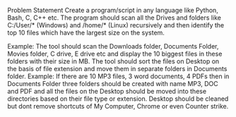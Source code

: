 Problem Statement
Create a program/script in any language like Python, Bash, C, C++ etc. The program should
scan all the Drives and folders like C:/User/* (Windows) and /home/* (Linux) recursively and
then identify the top 10 files which have the largest size on the system.

Example: The tool should scan the Downloads folder, Documents Folder, Movies folder, C drive, E
drive etc and display the 10 biggest files in these folders with their size in MB.
The tool should sort the files on Desktop on the basis of file extension and move them in
separate folders in Documents folder.
Example: If there are 10 MP3 files, 3 word documents, 4 PDFs then in Documents Folder three
folders should be created with name MP3, DOC and PDF and all the files on the Desktop should
be moved into these directories based on their file type or extension. Desktop should be cleaned
but dont remove shortcuts of My Computer, Chrome or even Counter strike.
